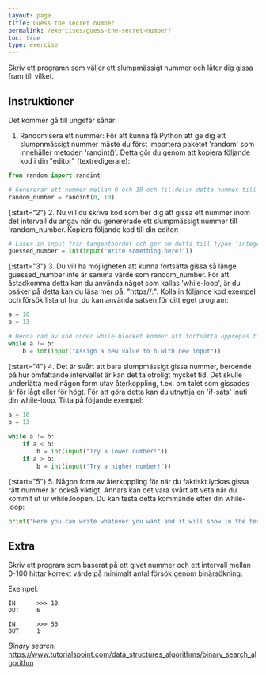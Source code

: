 ```yaml
---
layout: page
title: Guess the secret number
permalink: /exercises/guess-the-secret-number/
toc: true
type: exercise
---
```


Skriv ett programn som väljer ett slumpmässigt nummer och låter dig gissa
fram till vilket.

## Instruktioner

Det kommer gå till ungefär såhär:

1. Randomisera ett nummer: För att kunna få Python att ge dig ett slumpnmässigt nummer måste du först importera paketet 'random' som innehåller metoden 'randint()'. Detta gör du genom att kopiera följande kod i din "editor" (textredigerare):

 ```python
 from random import randint

 # Genererar ett nummer mellan 0 och 10 och tilldelar detta nummer till variablen 'random_number'. Variablen kommer vara ditt hemliga nummer som du ska försöka gisa dig fram till. Kan du redan nu komma på ett effektivt sätt för att gissa så få antal gånger som möjligt?
 random_number = randint(0, 10)
```


{:start="2"}
 2. Nu vill du skriva kod som ber dig att gissa ett nummer inom det intervall du angav när du genererade ett slumpmässigt nummer till 'random_number. Kopiera följande kod till din editor:

```python
# Läser in input från tangentbordet och gör om detta till typen 'integer', därefter tilldelas numret till variabeln 'guessed_number'.
guessed_number = int(input("Write something here!"))
```

{:start="3"}
 3. Du vill ha möjligheten att kunna fortsätta gissa så länge guessed_number inte är samma värde som random_number. För att åstadkomma detta kan du använda något som kallas 'while-loop', är du osäker på detta kan du läsa mer på: "https//:". Kolla in följande kod exempel och försök lista ut hur du kan använda satsen för ditt eget program:

```python
a = 10
b = 13

# Denna rad av kod under while-blocket kommer att fortsätta upprepas tills satsen inte längre är uppfylld. Eftersom att 10 inte är 13 så kommer koden att upprepa sig själv. 
while a != b:
    b = int(input("Assign a new value to b with new input"))
```

{:start="4"}
 4. Det är svårt att bara slumpmässigt gissa nummer, beroende på hur omfattande intervallet är kan det ta otroligt mycket tid. Det skulle underlätta med någon form utav återkoppling, t.ex. om talet som gissades är för lågt eller för högt. För att göra detta kan du utnyttja en 'if-sats' inuti din while-loop. Titta på följande exempel:
 
```python
a = 10
b = 13
 
while a != b:
    if a < b:
        b = int(input("Try a lower number!"))
    if a > b:
        b = int(input("Try a higher number!"))
```
 
{:start="5"}
 5. Någon form av återkoppling för när du faktiskt lyckas gissa rätt nummer är också viktigt. Annars kan det vara svårt att veta när du kommit ut ur while.loopen. Du kan testa detta kommande efter din while-loop:
 
```python
print("Here you can write whatever you want and it will show in the terminal!")
```
  
## Extra

Skriv ett program som baserat på ett givet nummer och ett intervall mellan 0-100 hittar korrekt värde på minimalt antal försök genom binärsökning. 

Exempel:

```
IN      >>> 10
OUT     6

IN      >>> 50
OUT     1
```

*Binary search:*
https://www.tutorialspoint.com/data_structures_algorithms/binary_search_algorithm

